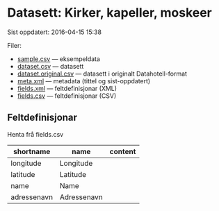 # Datasett:     Kirker, kapeller, moskeer
 Sist oppdatert: 2016-04-15 15:38

 Filer:
 - [sample.csv](sample.csv) — eksempeldata
 - [dataset.csv](dataset.csv) — datasett
 - [dataset.original.csv](dataset.original.csv) — datasett i originalt Datahotell-format
 - [meta.xml](meta.xml) — metadata (tittel og sist-oppdatert)
 - [fields.xml](fields.xml) — feltdefinisjonar (XML)
 - [fields.csv](fields.csv) — feltdefinisjonar (CSV)


## Feltdefinisjonar
Henta frå fields.csv

| shortname | name | content |
| --- | --- | --- |
| longitude | Longitude |  |
| latitude | Latitude |  |
| name | Name |  |
| adressenavn | Adressenavn |  |
